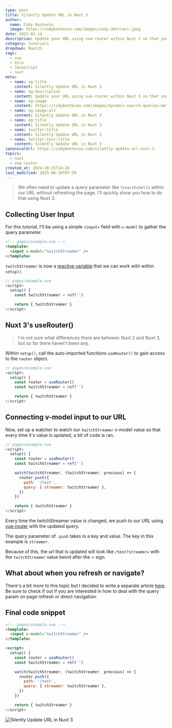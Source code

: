 ```yaml
---
type: post
title: Silently Update URL in Nuxt 3
author:
  name: Cody Bontecou
  image: https://codybontecou.com/images/cody-abstract.jpeg
date: 2022-02-14
description: Update your URL using vue-router within Nuxt 3 so that your page does not refresh on variable change.
category: tutorials
dropdown: NuxtJS
tags:
  - vue
  - Vite
  - Javascript
  - nuxt
meta:
  - name: og:title
    content: Silently Update URL in Nuxt 3
  - name: og:description
    content: Update your URL using vue-router within Nuxt 3 so that your page does not refresh on variable change.
  - name: og:image
    content: https://codybontecou.com/images/dynamic-search-queries-meta.png
  - name: og:image:alt
    content: Silently Update URL in Nuxt 3
  - name: og:title
    content: Silently Update URL in Nuxt 3
  - name: twitter:title
    content: Silently Update URL in Nuxt 3
  - name: twitter:text:title
    content: Silently Update URL in Nuxt 3
canonicalUrl: https://codybontecou.com/silently-update-url-nuxt-3
topics:
  - nuxt
  - vue-router
created_at: 2024-10-31T14:26
last_modified: 2025-06-26T07:59
---
```


> We often need to update a query parameter like `?search=hello` within our URL without refreshing the page. I'll quickly show you how to do that using Nuxt 3.

## Collecting User Input

For this tutorial, I'll be using a simple `<input>` field with `v-model` to gather the query parameter.

```html
<!-- pages/example.vue -->
<template>
  <input v-model="twitchStreamer" />
</template>
```

`twitchStreamer` is now a [reactive variable](https://vuejs.org/guide/extras/reactivity-in-depth.html) that we can work with within `setup()`.

```js
// pages/example.vue
<script>
  setup() {
    const twitchStreamer = ref('')

    return { twitchStreamer }
</script>
```

## Nuxt 3's useRouter()

> I'm not sure what differences there are between Nuxt 2 and Nuxt 3, but so far there haven't been any.

Within `setup()`, call the auto-imported functions `useRouter()` to gain access to the `router` object.

```js
// pages/example.vue
<script>
  setup() {
    const router = useRouter()
    const twitchStreamer = ref('')

    return { twitchStreamer }
</script>
```

## Connecting v-model input to our URL

Now, set up a watcher to watch our `twitchStreamer` v-model value so that every time it's value is updated, a bit of code is ran.

```js
// pages/example.vue
<script>
  setup() {
    const router = useRouter()
    const twitchStreamer = ref('')

    watch(twitchStreamer, (twitchStreamer, previous) => {
      router.push({
        path: '/test',
        query: { streamer: twitchStreamer },
      })
    })

    return { twitchStreamer }
</script>
```

Every time the twitchStreamer value is changed, we push to our URL using [vue-router](https://router.vuejs.org/guide/essentials/navigation.html) with the updated query.

The query parameter of `.push` takes in a key and value. The key in this example is `streamer`.

Because of this, the url that is updated will look like `/test?streamer=` with the `twitchStreamer` value beind after the = sign.

## What about when you refresh or navigate?

There's a bit more to this topic but I decided to write a separate article [here](https://codybontecou.com/using-url-query-params-in-nuxt-3.html). Be sure to check if out if you are interested in how to deal with the query param on page refresh or direct navigation.

## Final code snippet

```html
<!-- pages/example.vue -->
<template>
  <input v-model="twitchStreamer" />
</template>

<script>
  setup() {
    const router = useRouter()
    const twitchStreamer = ref('')

    watch(twitchStreamer, (twitchStreamer, previous) => {
      router.push({
        path: '/test',
        query: { streamer: twitchStreamer },
      })
    })

    return { twitchStreamer }
</script>
```

![Silently Update URL in Nuxt 3](https://codybontecou.com/images/update-url.gif)
